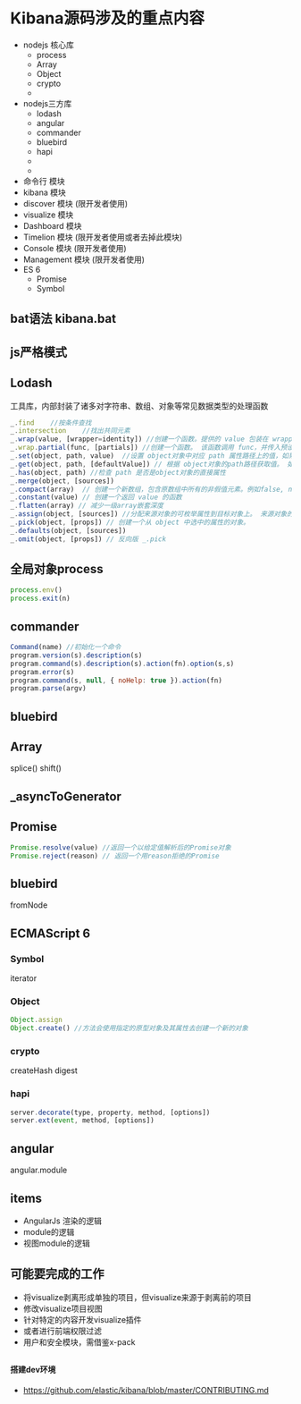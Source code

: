 # Kibana源码涉及的重点内容
- nodejs 核心库
    - process
    - Array
    - Object
    - crypto
    - 
- nodejs三方库
    - lodash
    - angular
    - commander
    - bluebird
    - hapi
    - 
    - 
- 命令行 模块
- kibana 模块
- discover 模块   (限开发者使用)
- visualize 模块
- Dashboard 模块  
- Timelion 模块   (限开发者使用或者去掉此模块)
- Console 模块    (限开发者使用)
- Management 模块 (限开发者使用)
- ES 6
    - Promise
    - Symbol

## bat语法    kibana.bat

## js严格模式

## Lodash 
工具库，内部封装了诸多对字符串、数组、对象等常见数据类型的处理函数
```js
_.find    //按条件查找
_.intersection    //找出共同元素
_.wrap(value, [wrapper=identity]) //创建一个函数。提供的 value 包装在 wrapper 函数的第一个参数里。 任何附加的参数都提供给 wrapper 函数。 被调用时 this 绑定在创建的函数上
_.wrap.partial(func, [partials]) //创建一个函数。 该函数调用 func，并传入预设的 partials 参数
_.set(object, path, value)  //设置 object对象中对应 path 属性路径上的值，如果path不存在，则创建
_.get(object, path, [defaultValue]) // 根据 object对象的path路径获取值。 如果解析 value 是 undefined 会以 defaultValue 取代。
_.has(object, path) //检查 path 是否是object对象的直接属性
_.merge(object, [sources])
_.compact(array)  // 创建一个新数组，包含原数组中所有的非假值元素。例如false, null, 0, "", undefined, 和 NaN 都是被认为是“假值”
_.constant(value) // 创建一个返回 value 的函数
_.flatten(array) // 减少一级array嵌套深度
_.assign(object, [sources]) //分配来源对象的可枚举属性到目标对象上。 来源对象的应用规则是从左到右，随后的下一个对象的属性会覆盖上一个对象的属性。 
_.pick(object, [props]) // 创建一个从 object 中选中的属性的对象。
_.defaults(object, [sources])
_.omit(object, [props]) // 反向版 _.pick

```
## 全局对象process
```js
process.env()
process.exit(n)
```

## commander
```js
Command(name) //初始化一个命令
program.version(s).description(s)
program.command(s).description(s).action(fn).option(s,s)
program.error(s)
program.command(s, null, { noHelp: true }).action(fn)
program.parse(argv) 
```

## bluebird

## Array
splice()
shift()

## _asyncToGenerator

## Promise
```js
Promise.resolve(value) //返回一个以给定值解析后的Promise对象
Promise.reject(reason) // 返回一个用reason拒绝的Promise
```

## bluebird
fromNode

## ECMAScript 6
### Symbol
iterator

### Object
```js
Object.assign
Object.create() //方法会使用指定的原型对象及其属性去创建一个新的对象
```
### crypto
createHash
digest

### hapi
```js
server.decorate(type, property, method, [options])
server.ext(event, method, [options])
```
## angular
angular.module


## items
- AngularJs 渲染的逻辑
- module的逻辑
- 视图module的逻辑

## 可能要完成的工作
- 将visualize剥离形成单独的项目，但visualize来源于剥离前的项目
- 修改visualize项目视图
- 针对特定的内容开发visualize插件
- 或者进行前端权限过滤
- 用户和安全模块，需借鉴x-pack

## 
#### 搭建dev环境
- https://github.com/elastic/kibana/blob/master/CONTRIBUTING.md

